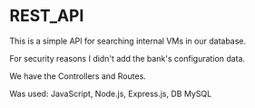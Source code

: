 # REST_API
This is a simple API for searching internal VMs in our database.


For security reasons I didn't add the bank's configuration data.

We have the Controllers and Routes.

Was used:
JavaScript,
Node.js,
Express.js,
DB MySQL
